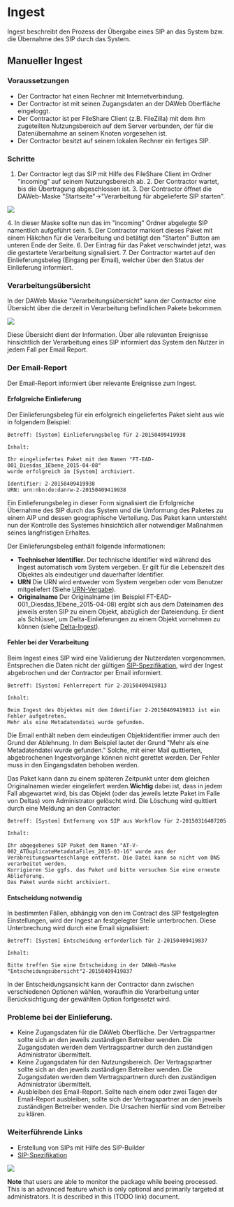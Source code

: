 # Ingest 

Ingest beschreibt den Prozess der Übergabe eines SIP an das System bzw. die Übernahme des SIP durch das System.

## Manueller Ingest

### Voraussetzungen

* Der Contractor hat einen Rechner mit Internetverbindung.
* Der Contractor ist mit seinen Zugangsdaten an der DAWeb Oberfläche eingeloggt. 
* Der Contractor ist per FileShare Client (z.B. FileZilla) mit dem ihm zugeteilten Nutzungsbereich auf dem Server verbunden, der für die Datenübernahme an seinem Knoten vorgesehen ist. 
* Der Contractor besitzt auf seinem lokalen Rechner ein fertiges SIP. 

### Schritte

1. Der Contractor legt das SIP mit Hilfe des FileShare Client im Ordner "incoming" auf seinem Nutzungsbereich ab.
2\. Der Contractor wartet, bis die Übertragung abgeschlossen ist.
3\. Der Contractor öffnet die DAWeb-Maske "Startseite"->"Verarbeitung für abgelieferte SIP starten".

![](https://raw.githubusercontent.com/da-nrw/DNSCore/master/ContentBroker/src/main/markdown/ingest1.png)

4\. In dieser Maske sollte nun das im "incoming" Ordner abgelegte SIP namentlich aufgeführt sein.
5\. Der Contractor markiert dieses Paket mit einem Häkchen für die Verarbeitung und betätigt den "Starten" Button am unteren Ende der Seite.
6\. Der Eintrag für das Paket verschwindet jetzt, was die gestartete Verarbeitung signalisiert.
7\. Der Contractor wartet auf den Einlieferungsbeleg (Eingang per Email), welcher über den Status der Einlieferung informiert.

### Verarbeitungsübersicht

In der DAWeb Maske "Verarbeitungsübersicht" kann der Contractor eine Übersicht über die derzeit in Verarbeitung befindlichen Pakete bekommen.

![](https://raw.githubusercontent.com/da-nrw/DNSCore/master/ContentBroker/src/main/markdown/queue.png)

Diese Übersicht dient der Information. Über alle relevanten Ereignisse hinsichtlich der Verarbeitung eines SIP informiert das System den Nutzer in jedem Fall per Email Report.

### Der Email-Report

Der Email-Report informiert über relevante Ereignisse zum Ingest.

#### Erfolgreiche Einlieferung

Der Einlieferungsbeleg für ein erfolgreich eingeliefertes Paket sieht aus wie in folgendem Beispiel:

```
Betreff: [System] Einlieferungsbeleg für 2-20150409419938

Inhalt:

Ihr eingeliefertes Paket mit dem Namen "FT-EAD-001_Diesdas_1Ebene_2015-04-08" 
wurde erfolgreich im [System] archiviert.

Identifier: 2-20150409419938
URN: urn:nbn:de:danrw-2-20150409419938
```

Ein Einlieferungsbeleg in dieser Form signalisiert die Erfolgreiche Übernahme des SIP durch das System und die Umformung
des Paketes zu einem AIP und dessen geographische Verteilung. Das Paket kann untersteht nun der Kontrolle des Systemes hinsichtlich aller notwendiger Maßnahmen seines langfristigen Erhaltes.

Der Einlieferungsbeleg enthält folgende Informationen:

* **Technischer Identifier.** Der technische Identifier wird während des Ingest automatisch vom System vergeben. Er gilt für die Lebenszeit des Objektes als eindeutiger und dauerhafter Identifier. 
* **URN** Die URN wird entweder vom System vergeben oder vom Benutzer mitgeliefert (Siehe [URN-Vergabe](specification_sip.de.md#urn-vergabe)).
* **Originalname** Der Originalname (im Beispiel FT-EAD-001_Diesdas_1Ebene_2015-04-08) ergibt sich aus dem Dateinamen des jeweils ersten SIP zu einem Objekt, abzüglich der Dateiendung. Er dient als Schlüssel, um Delta-Einlieferungen zu einem Objekt vornehmen zu können (siehe [Delta-Ingest](usage_ingest_delta.de.md)). 

#### Fehler bei der Verarbeitung

Beim Ingest eines SIP wird eine Validierung der Nutzerdaten vorgenommen. Entsprechen die Daten nicht der gültigen
[SIP-Spezifikation](specification_sip.de.md), wird der Ingest abgebrochen und der Contractor per Email informiert.

```
Betreff: [System] Fehlerreport für 2-20150409419813

Inhalt:

Beim Ingest des Objektes mit dem Identifier 2-20150409419813 ist ein Fehler aufgetreten. 
Mehr als eine Metadatendatei wurde gefunden.
```

Die Email enthält neben dem eindeutigen Objektidentifier immer auch den Grund der Ablehnung. In dem Beispiel lautet der Grund "Mehr als eine Metadatendatei wurde gefunden." Solche, mit einer Mail quittierten, abgebrochenen Ingestvorgänge können nicht gerettet werden. Der Fehler muss in den Eingangsdaten behoben werden. 

Das Paket kann dann zu einem späteren Zeitpunkt unter dem gleichen Originalnamen wieder eingeliefert werden.**Wichtig** dabei ist, dass in jedem Fall abgewartet wird, bis das Objekt (oder das jeweils letzte Paket im Falle von Deltas) vom Administrator
gelöscht wird. Die Löschung wird quittiert durch eine Meldung an den Contractor:

```
Betreff: [System] Entfernung von SIP aus Workflow für 2-20150316407205

Inhalt:

Ihr abgegebenes SIP Paket dem Namen "AT-V-002_ATDuplicateMetadataFiles_2015-03-16" wurde aus der 
Verabreitungswarteschlange entfernt. Die Datei kann so nicht vom DNS verarbeitet werden. 
Korrigieren Sie ggfs. das Paket und bitte versuchen Sie eine erneute Ablieferung. 
Das Paket wurde nicht archiviert. 
```

#### Entscheidung notwendig

In bestimmten Fällen, abhängig von den im Contract des SIP festgelegten Einstellungen, wird der Ingest an festgelegter Stelle unterbrochen. Diese Unterbrechung wird durch eine Email signalisiert:

```
Betreff: [System] Entscheidung erforderlich für 2-20150409419837

Inhalt:

Bitte treffen Sie eine Entscheidung in der DAWeb-Maske "Entscheidungsübersicht"2-20150409419837
```

In der Entscheidungsansicht kann der Contractor dann zwischen verschiedenen Optionen wählen, woraufhin die Verarbeitung unter Berücksichtigung der gewählten Option fortgesetzt wird.

### Probleme bei der Einlieferung.

* Keine Zugangsdaten für die DAWeb Oberfläche. Der Vertragspartner sollte sich an den jeweils zuständigen Betreiber wenden. Die Zugangsdaten werden dem Vertragspartner durch den zuständigen Administrator übermittelt.
* Keine Zugangsdaten für den Nutzungsbereich. Der Vertragspartner sollte sich an den jeweils zuständigen Betreiber wenden. Die Zugangsdaten werden dem Vertragspartnern durch den zuständigen Administrator übermittelt.
* Ausbleiben des Email-Report. Sollte nach einem oder zwei Tagen der Email-Report ausbleiben, sollte sich der Vertragspartner an den jeweils zuständigen Betreiber wenden. Die Ursachen hierfür sind vom Betreiber zu klären.

### Weiterführende Links

* Erstellung von SIPs mit Hilfe des SIP-Builder
* [SIP-Spezifikation](specification_sip.de.md)





![](https://raw2.github.com/da-nrw/DNSCore/master/DAWeb/doc/ingest_1.png)


**Note** that users are able to monitor the package while beeing processed.
This is an advanced feature which is only optional and primarily targeted at 
administrators. It is described in this (TODO link) document.
